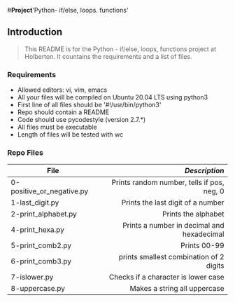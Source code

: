 #**Project**'Python- if/else, loops. functions'

## Introduction
> This README is for the Python - if/else, loops, functions project at Holberton. It countains the requirements and a list of files.

### Requirements
- Allowed editors: vi, vim, emacs
- All your files will be compiled on Ubuntu 20.04 LTS using python3
- First line of all files should be '#!/usr/bin/python3'
- Repo should contain a README
- Code should use pycodestyle (version 2.7.*)
- All files must be executable
- Length of files will be tested with wc

### Repo Files
| **File** | *__Description__* |
|----------|----------------:|
|0-positive_or_negative.py| Prints random number, tells if pos, neg, 0|
|1-last_digit.py| Prints the last digit of a number|
|2-print_alphabet.py| Prints the alphabet|
|4-print_hexa.py|Prints a number in decimal and hexadecimal|
|5-print_comb2.py|Prints 00-99|
|6-print_comb3.py| prints smallest combination of 2 digits|
|7-islower.py|Checks if a character is lower case|
|8-uppercase.py| Makes a string all uppercase|

